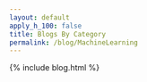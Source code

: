```yaml
---
layout: default
apply_h_100: false
title: Blogs By Category
permalink: /blog/MachineLearning
---
```


{% include blog.html %}